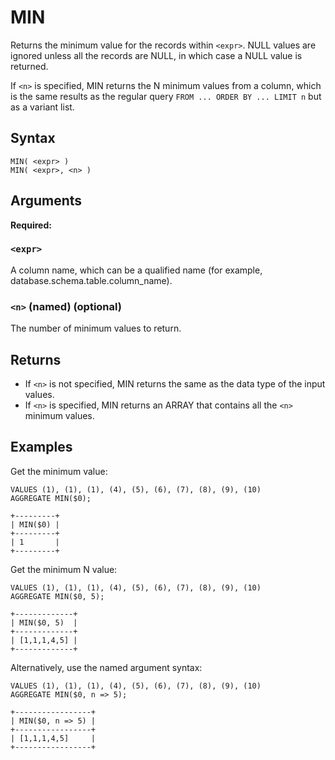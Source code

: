 # MIN

Returns the minimum value for the records within `<expr>`. NULL values are ignored unless all the records are NULL, in which case a NULL value is returned.

If `<n>` is specified, MIN returns the N minimum values from a column, which is the same results as the regular query `FROM ... ORDER BY ... LIMIT n` but as a variant list.

## Syntax

```scopeql
MIN( <expr> )
MIN( <expr>, <n> )
```

## Arguments

**Required:**

### `<expr>`

A column name, which can be a qualified name (for example, database.schema.table.column_name).

### `<n>` (named) (optional)

The number of minimum values to return.

## Returns

* If `<n>` is not specified, MIN returns the same as the data type of the input values.
* If `<n>` is specified, MIN returns an ARRAY that contains all the `<n>` minimum values.

## Examples

Get the minimum value:

```scopeql
VALUES (1), (1), (1), (4), (5), (6), (7), (8), (9), (10)
AGGREGATE MIN($0);
```

```
+---------+
| MIN($0) |
+---------+
| 1       |
+---------+
```

Get the minimum N value:

```scopeql
VALUES (1), (1), (1), (4), (5), (6), (7), (8), (9), (10)
AGGREGATE MIN($0, 5);
```

```
+-------------+
| MIN($0, 5)  |
+-------------+
| [1,1,1,4,5] |
+-------------+
```

Alternatively, use the named argument syntax:

```scopeql
VALUES (1), (1), (1), (4), (5), (6), (7), (8), (9), (10)
AGGREGATE MIN($0, n => 5);
```

```
+-----------------+
| MIN($0, n => 5) |
+-----------------+
| [1,1,1,4,5]     |
+-----------------+
```
